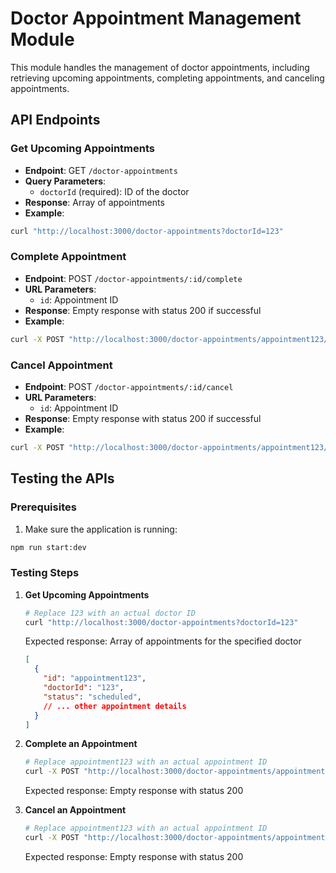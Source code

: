 # Doctor Appointment Management Module

This module handles the management of doctor appointments, including retrieving upcoming appointments, completing appointments, and canceling appointments.

## API Endpoints

### Get Upcoming Appointments
- **Endpoint**: GET `/doctor-appointments`
- **Query Parameters**: 
  - `doctorId` (required): ID of the doctor
- **Response**: Array of appointments
- **Example**:
```bash
curl "http://localhost:3000/doctor-appointments?doctorId=123"
```

### Complete Appointment
- **Endpoint**: POST `/doctor-appointments/:id/complete`
- **URL Parameters**:
  - `id`: Appointment ID
- **Response**: Empty response with status 200 if successful
- **Example**:
```bash
curl -X POST "http://localhost:3000/doctor-appointments/appointment123/complete"
```

### Cancel Appointment
- **Endpoint**: POST `/doctor-appointments/:id/cancel`
- **URL Parameters**:
  - `id`: Appointment ID
- **Response**: Empty response with status 200 if successful
- **Example**:
```bash
curl -X POST "http://localhost:3000/doctor-appointments/appointment123/cancel"
```

## Testing the APIs

### Prerequisites
1. Make sure the application is running:
```bash
npm run start:dev
```

### Testing Steps

1. **Get Upcoming Appointments**
   ```bash
   # Replace 123 with an actual doctor ID
   curl "http://localhost:3000/doctor-appointments?doctorId=123"
   ```
   Expected response: Array of appointments for the specified doctor
   ```json
   [
     {
       "id": "appointment123",
       "doctorId": "123",
       "status": "scheduled",
       // ... other appointment details
     }
   ]
   ```

2. **Complete an Appointment**
   ```bash
   # Replace appointment123 with an actual appointment ID
   curl -X POST "http://localhost:3000/doctor-appointments/appointment123/complete"
   ```
   Expected response: Empty response with status 200

3. **Cancel an Appointment**
   ```bash
   # Replace appointment123 with an actual appointment ID
   curl -X POST "http://localhost:3000/doctor-appointments/appointment123/cancel"
   ```
   Expected response: Empty response with status 200
